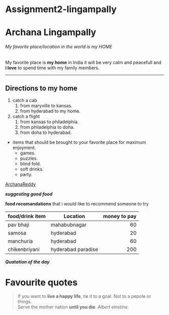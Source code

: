 # Assignment2-lingampally
# Archana Lingampally
###### My favorite place/location in the world is my HOME
My favorite place is **my home** in India it will be very calm and peacefull and **i love** to spend time with my family members.
***
## Directions to my home
1. catch a cab
   1. from maryville to kansas.
   2. from hyderabad to my home.
 2. catch a flight
    1. from kansas to philadelphia.
    2. from philadelphia to doha.
    3. from doha to hyderabad.<br/>
  - items that should be brought to your favorite place for maximum enjoyment. 
    - games.
    - puzzles.
    - blind fold.
    - soft drinks.
    - party. 
  
  [ArchanaReddy](AboutMe.md)

  ***suggesting good food***

  **food recomandations** that i would like to recommend someone to try

  |food/drink item| Location| money to pay|
  |---|---|---:|
  | pav bhaji | mahabubnagar | 60 |
  | samosa | hyderabad |20 |
  | manchuria | hyderabad | 60 |
  | chikenbriyani | hyderabad paradise | 200 |

  ***Quatation of the day***
  # Favourite quotes

  >If you want to **live a happy life**, tie it to a goal. Not to a pepole or things.<br>
  >Serve the mother nation **until you die**.
  *Albert einstine.*
